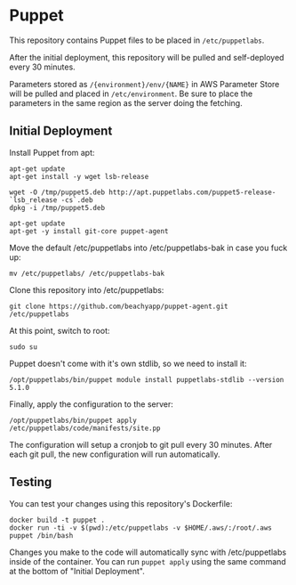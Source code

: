 # Puppet

This repository contains Puppet files to be placed in `/etc/puppetlabs`.

After the initial deployment, this repository will be pulled and self-deployed every
30 minutes.

Parameters stored as `/{environment}/env/{NAME}` in AWS Parameter Store will be pulled
and placed in `/etc/environment`. Be sure to place the parameters in the same region as
the server doing the fetching.

## Initial Deployment

Install Puppet from apt:

```
apt-get update
apt-get install -y wget lsb-release

wget -O /tmp/puppet5.deb http://apt.puppetlabs.com/puppet5-release-`lsb_release -cs`.deb
dpkg -i /tmp/puppet5.deb

apt-get update
apt-get -y install git-core puppet-agent
```

Move the default /etc/puppetlabs into /etc/puppetlabs-bak in case you fuck up:

```
mv /etc/puppetlabs/ /etc/puppetlabs-bak
```

Clone this repository into /etc/puppetlabs:

```
git clone https://github.com/beachyapp/puppet-agent.git /etc/puppetlabs
```

At this point, switch to root:

```
sudo su
```

Puppet doesn't come with it's own stdlib, so we need to install it:

```
/opt/puppetlabs/bin/puppet module install puppetlabs-stdlib --version 5.1.0
```

Finally, apply the configuration to the server:

```
/opt/puppetlabs/bin/puppet apply /etc/puppetlabs/code/manifests/site.pp
```

The configuration will setup a cronjob to git pull every 30 minutes. After each
git pull, the new configuration will run automatically.

## Testing

You can test your changes using this repository's Dockerfile:

```
docker build -t puppet .
docker run -ti -v $(pwd):/etc/puppetlabs -v $HOME/.aws/:/root/.aws puppet /bin/bash
```

Changes you make to the code will automatically sync with /etc/puppetlabs inside
of the container. You can run `puppet apply` using the same command at the bottom
of "Initial Deployment".